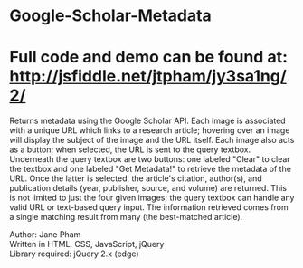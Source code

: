 Google-Scholar-Metadata
=======================
Full code and demo can be found at:
http://jsfiddle.net/jtpham/jy3sa1ng/2/
=======================

Returns metadata using the Google Scholar API. Each image is associated with a unique URL which links to a research article;
hovering over an image will display the subject of the image and the URL itself. Each image also acts as a button; when selected,
the URL is sent to the query textbox. Underneath the query textbox are two buttons: one labeled "Clear" to clear the textbox and
one labeled "Get Metadata!" to retrieve the metadata of the URL. Once the latter is selected, the article's citation, author(s),
and publication details (year, publisher, source, and volume) are returned. This is not limited to just the four given images;
the query textbox can handle any valid URL or text-based query input. The information retrieved comes from a single matching result from many (the best-matched article).

Author: Jane Pham <br>
Written in HTML, CSS, JavaScript, jQuery <br>
Library required: jQuery 2.x (edge)

